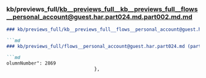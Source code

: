 ### kb/previews_full/kb__previews_full__kb__previews_full__flows__personal_account@guest.har.part024.md.part002.md.md

```md
### kb/previews_full/kb__previews_full__flows__personal_account@guest.har.part024.md.part002.md

```md
### kb/previews_full/flows__personal_account@guest.har.part024.md (part 002)

```md
olumnNumber": 2869
                                },
  
```

```

```

```
